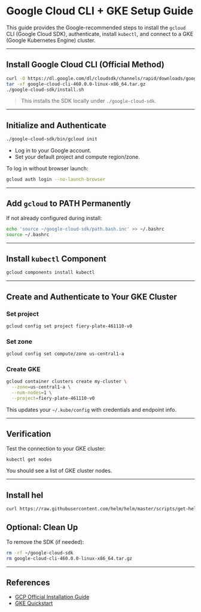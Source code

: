 # Google Cloud CLI + GKE Setup Guide

This guide provides the Google-recommended steps to install the `gcloud` CLI (Google Cloud SDK), authenticate, install `kubectl`, and connect to a GKE (Google Kubernetes Engine) cluster.

---

## Install Google Cloud CLI (Official Method)

```bash
curl -O https://dl.google.com/dl/cloudsdk/channels/rapid/downloads/google-cloud-cli-460.0.0-linux-x86_64.tar.gz
tar -xf google-cloud-cli-460.0.0-linux-x86_64.tar.gz
./google-cloud-sdk/install.sh
````

> This installs the SDK locally under `./google-cloud-sdk`.

---

## Initialize and Authenticate

```bash
./google-cloud-sdk/bin/gcloud init
```

* Log in to your Google account.
* Set your default project and compute region/zone.

To log in without browser launch:

```bash
gcloud auth login --no-launch-browser
```

---

## Add `gcloud` to PATH Permanently

If not already configured during install:

```bash
echo 'source ~/google-cloud-sdk/path.bash.inc' >> ~/.bashrc
source ~/.bashrc
```

---

## Install `kubectl` Component

```bash
gcloud components install kubectl
```

---

## Create and Authenticate to Your GKE Cluster

### Set project

```bash
gcloud config set project fiery-plate-461110-v0
```

### Set zone
```bash
gcloud config set compute/zone us-central1-a 
```

### Create GKE

```bash
gcloud container clusters create my-cluster \
  --zone=us-central1-a \
  --num-nodes=1 \
  --project=fiery-plate-461110-v0
```

This updates your `~/.kube/config` with credentials and endpoint info.

---

## Verification

Test the connection to your GKE cluster:

```bash
kubectl get nodes
```

You should see a list of GKE cluster nodes.

---

## Install hel

```bash
curl https://raw.githubusercontent.com/helm/helm/master/scripts/get-helm-3 | bash
```

## Optional: Clean Up

To remove the SDK (if needed):

```bash
rm -rf ~/google-cloud-sdk
rm google-cloud-cli-460.0.0-linux-x86_64.tar.gz
```

---

## References

* [GCP Official Installation Guide](https://cloud.google.com/sdk/docs/install)
* [GKE Quickstart](https://cloud.google.com/kubernetes-engine/docs/quickstarts)

```
